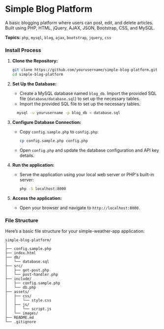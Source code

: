 # Simple Blog Platform
A basic blogging platform where users can post, edit, and delete articles. Built using PHP, HTML, jQuery, AJAX, JSON, Bootstrap, CSS, and MySQL.

**Topics:** `php`, `mysql`, `blog`, `ajax`, `bootstrap`, `jquery`, `css`

### Install Process

1. **Clone the Repository:**
   ```sh
   git clone https://github.com/yourusername/simple-blog-platform.git
   cd simple-blog-platform
   ```

2. **Set Up the Database:**
    - Create a MySQL database named `blog_db`.
      Import the provided SQL file (`database/database.sql`) to set up the necessary tables.
    - Import the provided SQL file to set up the necessary tables.
    ```sh
      mysql -u yourusername -p blog_db < database.sql
    ```

3. **Configure Database Connection:**
    - Copy `config.sample.php` to `config.php`:
      ```sh
      cp config.sample.php config.php
      ```
    - Open `config.php` and update the database configuration and API key details.

4. **Run the application:**
    - Serve the application using your local web server or PHP's built-in server:
      ```sh
      php -S localhost:8000
      ```

5. **Access the application:**
    - Open your browser and navigate to `http://localhost:8000`.


### File Structure

Here’s a basic file structure for your simple-weather-app application:

```
simple-blog-platform/
│
├── config.sample.php
├── index.html
├── db/
│   └── database.sql
├── src/
│   ├── get-post.php
│   └── post-handler.php
├── include/
│   ├── config.sample.php
│   └── db.php
├── assets/
│   ├── css/
│   │   └── style.css
│   ├── js/
│   │   └── script.js
│   └── images/
├── README.md
└── .gitignore

